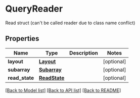 # QueryReader

Read struct (can't be called reader due to class name conflict)

## Properties

| Name           | Type                          | Description | Notes      |
| -------------- | ----------------------------- | ----------- | ---------- |
| **layout**     | [**Layout**](Layout.md)       |             | [optional] |
| **subarray**   | [**Subarray**](Subarray.md)   |             | [optional] |
| **read_state** | [**ReadState**](ReadState.md) |             | [optional] |

[[Back to Model list]](../README.md#documentation-for-models) [[Back to API list]](../README.md#documentation-for-api-endpoints) [[Back to README]](../README.md)
